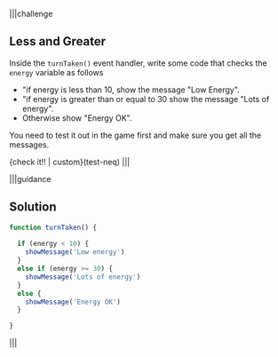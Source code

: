 |||challenge
##  Less and Greater
Inside the `turnTaken()` event handler, write some code that checks the `energy` variable as follows

- "if energy is less than 10, show the message "Low Energy".
- "if energy is greater than or equal to 30 show the message "Lots of energy".
- Otherwise show "Energy OK".

You need to test it out in the game first and make sure you get all the messages.

{check it!! | custom}(test-neq)
|||


|||guidance
## Solution

```javascript
function turnTaken() {
  
  if (energy < 10) {
    showMessage('Low energy')
  }
  else if (energy >= 30) {
    showMessage('Lots of energy')    
  }
  else {
    showMessage('Energy OK')
  }

}
```
|||